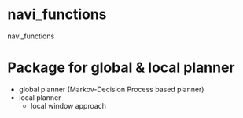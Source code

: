 # navi_functions
navi_functions

# Package for global & local planner 
 - global planner (Markov-Decision Process based planner)
 - local planner
    - local window approach
 
